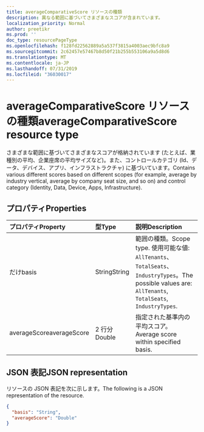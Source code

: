 ```yaml
---
title: averageComparativeScore リソースの種類
description: 異なる範囲に基づいてさまざまなスコアが含まれています。
localization_priority: Normal
author: preetikr
ms.prod: ''
doc_type: resourcePageType
ms.openlocfilehash: f128fd22562889a5a537f3815a4003aec9bfc8a9
ms.sourcegitcommit: 2c62457e57467b8d50f21b255b553106a9a5d8d6
ms.translationtype: MT
ms.contentlocale: ja-JP
ms.lasthandoff: 07/31/2019
ms.locfileid: "36030017"
---
```

#  <a name="averagecomparativescore-resource-type"></a><span data-ttu-id="e2cc8-103">averageComparativeScore リソースの種類</span><span class="sxs-lookup"><span data-stu-id="e2cc8-103">averageComparativeScore resource type</span></span>

<span data-ttu-id="e2cc8-104">さまざまな範囲に基づいてさまざまなスコアが格納されています (たとえば、業種別の平均、企業座席の平均サイズなど)。また、コントロールカテゴリ (Id、データ、デバイス、アプリ、インフラストラクチャ) に基づいています。</span><span class="sxs-lookup"><span data-stu-id="e2cc8-104">Contains various different scores based on different scopes (for example, average by industry vertical, average by company seat size, and so on) and control category (Identity, Data, Device, Apps, Infrastructure).</span></span>

## <a name="properties"></a><span data-ttu-id="e2cc8-105">プロパティ</span><span class="sxs-lookup"><span data-stu-id="e2cc8-105">Properties</span></span>

|<span data-ttu-id="e2cc8-106">プロパティ</span><span class="sxs-lookup"><span data-stu-id="e2cc8-106">Property</span></span> |<span data-ttu-id="e2cc8-107">型</span><span class="sxs-lookup"><span data-stu-id="e2cc8-107">Type</span></span> |<span data-ttu-id="e2cc8-108">説明</span><span class="sxs-lookup"><span data-stu-id="e2cc8-108">Description</span></span> |
|:--|:--|:--|
|<span data-ttu-id="e2cc8-109">だけ</span><span class="sxs-lookup"><span data-stu-id="e2cc8-109">basis</span></span>|<span data-ttu-id="e2cc8-110">String</span><span class="sxs-lookup"><span data-stu-id="e2cc8-110">String</span></span>|<span data-ttu-id="e2cc8-111">範囲の種類。</span><span class="sxs-lookup"><span data-stu-id="e2cc8-111">Scope type.</span></span> <span data-ttu-id="e2cc8-112">使用可能な値: `AllTenants`、`TotalSeats`、`IndustryTypes`。</span><span class="sxs-lookup"><span data-stu-id="e2cc8-112">The possible values are: `AllTenants`, `TotalSeats`, `IndustryTypes`.</span></span>|
|<span data-ttu-id="e2cc8-113">averageScore</span><span class="sxs-lookup"><span data-stu-id="e2cc8-113">averageScore</span></span>|<span data-ttu-id="e2cc8-114">2 行分</span><span class="sxs-lookup"><span data-stu-id="e2cc8-114">Double</span></span>|<span data-ttu-id="e2cc8-115">指定された基準内の平均スコア。</span><span class="sxs-lookup"><span data-stu-id="e2cc8-115">Average score within specified basis.</span></span>|

## <a name="json-representation"></a><span data-ttu-id="e2cc8-116">JSON 表記</span><span class="sxs-lookup"><span data-stu-id="e2cc8-116">JSON representation</span></span>

<span data-ttu-id="e2cc8-117">リソースの JSON 表記を次に示します。</span><span class="sxs-lookup"><span data-stu-id="e2cc8-117">The following is a JSON representation of the resource.</span></span>

<!-- {
  "blockType": "resource",
  "optionalProperties": [

  ],
  "@odata.type": "microsoft.graph.averageComparativeScore"
}-->

```json
{
  "basis": "String",
  "averageScore": "Double"
}

```


<!-- {
  "type": "#page.annotation",
  "description": "averageComparativeScore resource",
  "keywords": "",
  "section": "documentation",
  "tocPath": ""
}-->
